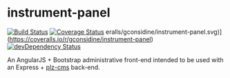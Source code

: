 # instrument-panel


[![Build Status](https://travis-ci.org/gconsidine/instrument-panel.svg)](https://travis-ci.org/gconsidine/instrument-panel) [![Coverage Status](https://img.shields.io/coveralls/gconsidine/instrument-panel.svg)](https://coveralls.io/r/gconsidine/instrument-panel) eralls/gconsidine/instrument-panel.svg)](https://coveralls.io/r/gconsidine/instrument-panel) [![devDependency Status](https://david-dm.org/gconsidine/instrument-panel/dev-status.svg)](https://david-dm.org/gconsidine/instrument-panel#info=devDependencies)



An AngularJS + Bootstrap administrative front-end intended to be used with an
Express + [plz-cms](https://github.com/gconsidine/plz-cms) back-end.

